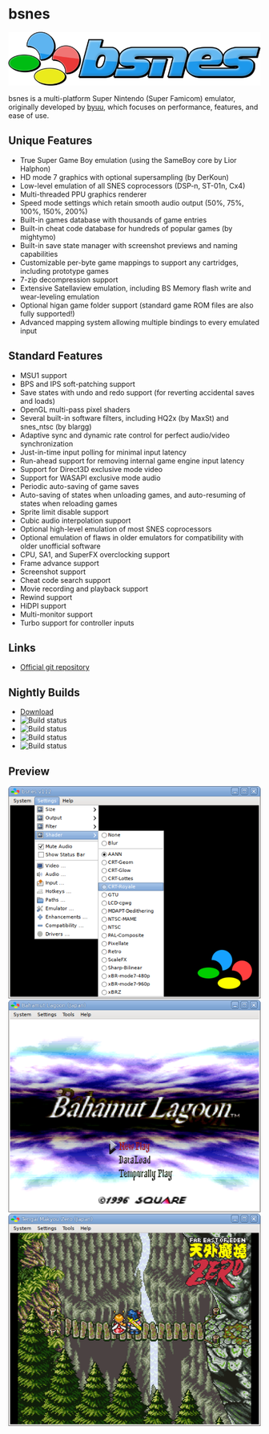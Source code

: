 bsnes
=====

![bsnes logo](.assets/logo.png)

bsnes is a multi-platform Super Nintendo (Super Famicom) emulator, originally
developed by [byuu](https://byuu.org/about), which focuses on performance,
features, and ease of use.

Unique Features
---------------

  - True Super Game Boy emulation (using the SameBoy core by Lior Halphon)
  - HD mode 7 graphics with optional supersampling (by DerKoun)
  - Low-level emulation of all SNES coprocessors (DSP-n, ST-01n, Cx4)
  - Multi-threaded PPU graphics renderer
  - Speed mode settings which retain smooth audio output (50%, 75%, 100%, 150%, 200%)
  - Built-in games database with thousands of game entries
  - Built-in cheat code database for hundreds of popular games (by mightymo)
  - Built-in save state manager with screenshot previews and naming capabilities
  - Customizable per-byte game mappings to support any cartridges, including prototype games
  - 7-zip decompression support
  - Extensive Satellaview emulation, including BS Memory flash write and wear-leveling emulation
  - Optional higan game folder support (standard game ROM files are also fully supported!)
  - Advanced mapping system allowing multiple bindings to every emulated input

Standard Features
-----------------

  - MSU1 support
  - BPS and IPS soft-patching support
  - Save states with undo and redo support (for reverting accidental saves and loads)
  - OpenGL multi-pass pixel shaders
  - Several built-in software filters, including HQ2x (by MaxSt) and snes_ntsc (by blargg)
  - Adaptive sync and dynamic rate control for perfect audio/video synchronization
  - Just-in-time input polling for minimal input latency
  - Run-ahead support for removing internal game engine input latency
  - Support for Direct3D exclusive mode video
  - Support for WASAPI exclusive mode audio
  - Periodic auto-saving of game saves
  - Auto-saving of states when unloading games, and auto-resuming of states when reloading games
  - Sprite limit disable support
  - Cubic audio interpolation support
  - Optional high-level emulation of most SNES coprocessors
  - Optional emulation of flaws in older emulators for compatibility with older unofficial software
  - CPU, SA1, and SuperFX overclocking support
  - Frame advance support
  - Screenshot support
  - Cheat code search support
  - Movie recording and playback support
  - Rewind support
  - HiDPI support
  - Multi-monitor support
  - Turbo support for controller inputs

Links
-----

  - [Official git repository](https://github.com/bsnes-emu/bsnes)

Nightly Builds
--------------

  - [Download](https://cirrus-ci.com/github/bsnes-emu/bsnes/master)
  - ![Build status](https://api.cirrus-ci.com/github/bsnes-emu/bsnes.svg?task=windows-x86_64-binaries)
  - ![Build status](https://api.cirrus-ci.com/github/bsnes-emu/bsnes.svg?task=macOS-x86_64-binaries)
  - ![Build status](https://api.cirrus-ci.com/github/bsnes-emu/bsnes.svg?task=linux-x86_64-binaries)
  - ![Build status](https://api.cirrus-ci.com/github/bsnes-emu/bsnes.svg?task=freebsd-x86_64-binaries)

Preview
-------

![bsnes user interface](.assets/user-interface.png)
![bsnes running Bahamut Lagoon](.assets/bahamut-lagoon.png)
![bsnes running Tengai Makyou Zero](.assets/tengai-makyou-zero.png)
